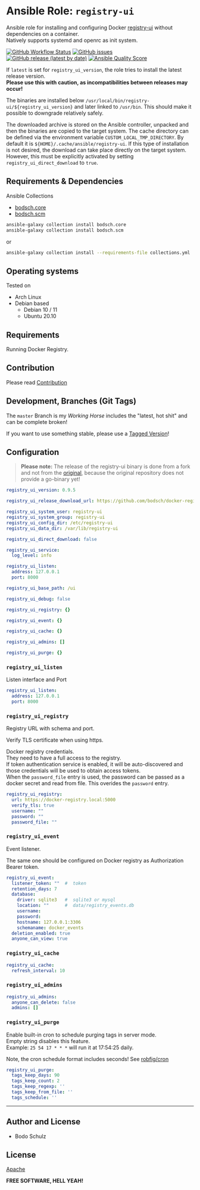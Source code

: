 
# Ansible Role:  `registry-ui` 

Ansible role for installing and configuring Docker [registry-ui](https://github.com/Quiq/docker-registry-ui) 
without dependencies on a container.  
Natively supports systemd and openrc as init system.

[![GitHub Workflow Status](https://img.shields.io/github/actions/workflow/status/bodsch/ansible-registry-ui/main.yml?branch=main)][ci]
[![GitHub issues](https://img.shields.io/github/issues/bodsch/ansible-registry-ui)][issues]
[![GitHub release (latest by date)](https://img.shields.io/github/v/release/bodsch/ansible-registry-ui)][releases]
[![Ansible Quality Score](https://img.shields.io/ansible/quality/50067?label=role%20quality)][quality]

[ci]: https://github.com/bodsch/ansible-registry-ui/actions
[issues]: https://github.com/bodsch/ansible-registry-ui/issues?q=is%3Aopen+is%3Aissue
[releases]: https://github.com/bodsch/ansible-registry-ui/releases
[quality]: https://galaxy.ansible.com/bodsch/registry_ui

If `latest` is set for `registry_ui_version`, the role tries to install the latest release version.  
**Please use this with caution, as incompatibilities between releases may occur!**

The binaries are installed below `/usr/local/bin/registry-ui/${registry_ui_version}` and later linked to `/usr/bin`. 
This should make it possible to downgrade relatively safely.

The downloaded archive is stored on the Ansible controller, unpacked and then the binaries are copied to the target system.
The cache directory can be defined via the environment variable `CUSTOM_LOCAL_TMP_DIRECTORY`. 
By default it is `${HOME}/.cache/ansible/registry-ui`.
If this type of installation is not desired, the download can take place directly on the target system. 
However, this must be explicitly activated by setting `registry_ui_direct_download` to `true`.

## Requirements & Dependencies

Ansible Collections

- [bodsch.core](https://github.com/bodsch/ansible-collection-core)
- [bodsch.scm](https://github.com/bodsch/ansible-collection-scm)

```bash
ansible-galaxy collection install bodsch.core
ansible-galaxy collection install bodsch.scm
```
or
```bash
ansible-galaxy collection install --requirements-file collections.yml
```

## Operating systems

Tested on

* Arch Linux
* Debian based
    - Debian 10 / 11
    - Ubuntu 20.10

## Requirements

Running Docker Registry.


## Contribution

Please read [Contribution](CONTRIBUTING.md)

## Development,  Branches (Git Tags)

The `master` Branch is my *Working Horse* includes the "latest, hot shit" and can be complete broken!

If you want to use something stable, please use a [Tagged Version](https://github.com/bodsch/ansible-registry-ui/tags)!

## Configuration

> **Please note:** The release of the registry-ui binary is done from a fork and not from the [original](https://github.com/Quiq/docker-registry-ui), because the original repository does not provide a go-binary yet!


```yaml
registry_ui_version: 0.9.5

registry_ui_release_download_url: https://github.com/bodsch/docker-registry-ui/releases

registry_ui_system_user: registry-ui
registry_ui_system_group: registry-ui
registry_ui_config_dir: /etc/registry-ui
registry_ui_data_dir: /var/lib/registry-ui

registry_ui_direct_download: false

registry_ui_service:
  log_level: info

registry_ui_listen:
  address: 127.0.0.1
  port: 8000

registry_ui_base_path: /ui

registry_ui_debug: false

registry_ui_registry: {}

registry_ui_event: {}

registry_ui_cache: {}

registry_ui_admins: []

registry_ui_purge: {}
```

### `registry_ui_listen`

Listen interface and Port

```yaml
registry_ui_listen:
  address: 127.0.0.1
  port: 8000
```

### `registry_ui_registry`

Registry URL with schema and port.

Verify TLS certificate when using https.

Docker registry credentials.  
They need to have a full access to the registry.  
If token authentication service is enabled, it will be auto-discovered and those credentials
will be used to obtain access tokens.  
When the `password_file` entry is used, the password can be passed as a docker secret
and read from file. This overides the `password` entry.

```yaml
registry_ui_registry:
  url: https://docker-registry.local:5000
  verify_tls: true
  username: ""
  password: ""
  password_file: ""
```

### `registry_ui_event`

Event listener.

The same one should be configured on Docker registry as Authorization Bearer token.


```yaml
registry_ui_event:
  listener_token: ""  #  token
  retention_days: 7
  database:
    driver: sqlite3   #  sqlite3 or mysql
    location: ""      #  data/registry_events.db
    username:
    password:
    hostname: 127.0.0.1:3306
    schemaname: docker_events
  deletion_enabled: true
  anyone_can_view: true
```

### `registry_ui_cache`

```yaml
registry_ui_cache:
  refresh_interval: 10
```

### `registry_ui_admins`

```yaml
registry_ui_admins:
  anyone_can_delete: false
  admins: []
```

### `registry_ui_purge`

Enable built-in cron to schedule purging tags in server mode.  
Empty string disables this feature.  
Example: `25 54 17 * * *` will run it at 17:54:25 daily.

Note, the cron schedule format includes seconds! See [robfig/cron](https://godoc.org/github.com/robfig/cron)

```yaml
registry_ui_purge:
  tags_keep_days: 90
  tags_keep_count: 2
  tags_keep_regexp: ''
  tags_keep_from_file: ''
  tags_schedule: ''
```


---

## Author and License

- Bodo Schulz

## License

[Apache](LICENSE)

**FREE SOFTWARE, HELL YEAH!**
